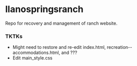 # llanospringsranch
Repo for recovery and management of ranch website.

### TKTKs

- Might need to restore and re-edit index.html, recreation--accommodations.html, and ???
- Edit main_style.css
